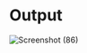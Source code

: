 # Output

![Screenshot (86)](https://github.com/aradhanayada/PW-assignment1-solution/assets/103102710/0742fc8d-9d38-411e-a854-7b7e5617ecf7)

